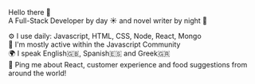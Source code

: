 Hello there 👋 <br>
A Full-Stack Developer by day ☀️ and novel writer by night 🌙 <br>

⚙️ I use daily: Javascript, HTML, CSS, Node, React, Mongo <br>
🚀 I'm mostly active within the Javascript Community <br>
🌍 I speak English🇬🇧, Spanish🇪🇸 and Greek🇬🇷 <br>
💬 Ping me about React, customer experience and food suggestions from around the world! <br>

